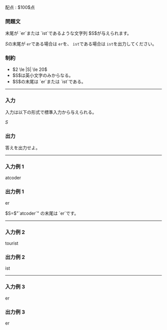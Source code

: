 
<div>

<span>

<span>

<p>
配点 : $100$点
</p>

<div>

<section>

### **問題文**

<p>
末尾が `er`または `ist`であるような文字列 $S$が与えられます。

$S$の末尾が `er`である場合は `er`を、 `ist`である場合は `ist`を出力してください。
</p>

</section>

</div>

<div>

<section>

### **制約**

<ul>

<li>
$2 \le |S| \le 20$
</li>

<li>
$S$は英小文字のみからなる。
</li>

<li>
$S$の末尾は `er`または `ist`である。
</li>

</ul>

</section>

</div>

---

<div>

<div>

<section>

### **入力**

<p>
入力は以下の形式で標準入力から与えられる。
</p>

<div>

$S$
</div>

</section>

</div>

<div>

<section>

### **出力**

<p>
答えを出力せよ。
</p>

</section>

</div>

</div>

---

<div>

<section>

### **入力例 1**

<div>

atcoder

</div>

</section>

</div>

<div>

<section>

### **出力例 1**

<div>

er

</div>

<p>
$S=$"`atcoder`" の末尾は `er`です。
</p>

</section>

</div>

---

<div>

<section>

### **入力例 2**

<div>

tourist

</div>

</section>

</div>

<div>

<section>

### **出力例 2**

<div>

ist

</div>

</section>

</div>

---

<div>

<section>

### **入力例 3**

<div>

er

</div>

</section>

</div>

<div>

<section>

### **出力例 3**

<div>

er

</div>

</section>

</div>

</span>

</span>

</div>
